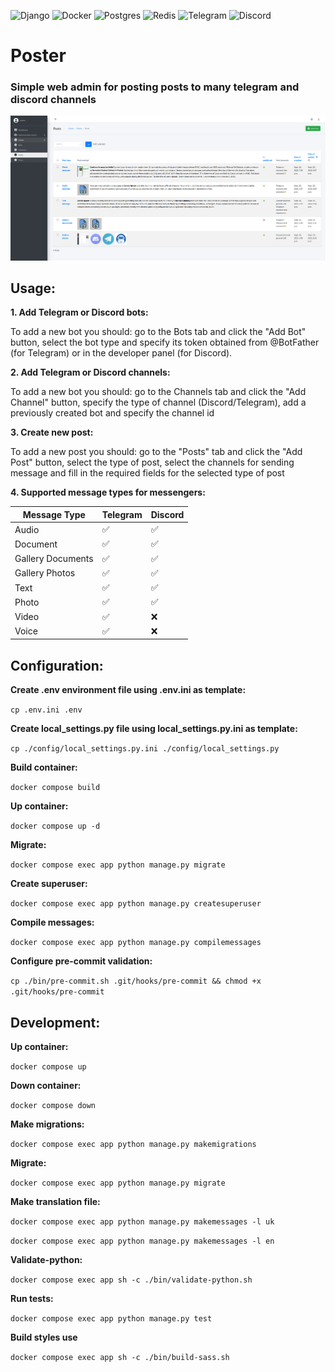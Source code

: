 ![Django](https://img.shields.io/badge/django-%23092E20.svg?style=for-the-badge&logo=django&logoColor=white)
![Docker](https://img.shields.io/badge/docker-%230db7ed.svg?style=for-the-badge&logo=docker&logoColor=white)
![Postgres](https://img.shields.io/badge/postgres-%23316192.svg?style=for-the-badge&logo=postgresql&logoColor=white)
![Redis](https://img.shields.io/badge/redis-%23DD0031.svg?style=for-the-badge&logo=redis&logoColor=white)
![Telegram](https://img.shields.io/badge/Telegram-2CA5E0?style=for-the-badge&logo=telegram&logoColor=white)
![Discord](https://img.shields.io/badge/Discord-%235865F2.svg?style=for-the-badge&logo=discord&logoColor=white)

# Poster

### Simple web admin for posting posts to many telegram and discord channels

![](https://github.com/LookiMan/Poster/blob/main/screenshots/posts.png)

## Usage:

**1. Add Telegram or Discord bots:**

To add a new bot you should: go to the Bots tab and click the "Add Bot" button, select the bot type and specify its token obtained from @BotFather (for Telegram) or in the developer panel (for Discord).

**2. Add Telegram or Discord channels:**

To add a new bot you should: go to the Channels tab and click the "Add Channel" button, specify the type of channel (Discord/Telegram), add a previously created bot and specify the channel id

**3. Create new post:**

To add a new post you should: go to the "Posts" tab and click the "Add Post" button, select the type of post, select the channels for sending message and fill in the required fields for the selected type of post

**4. Supported message types for messengers:**

|       Message Type    |   Telegram    |       Discord |
| --------------------- | ------------- | ------------- |
|          Audio        |       ✅      |      ✅       |
|         Document      |       ✅      |      ✅       |
|   Gallery Documents   |       ✅      |      ✅       |
|     Gallery Photos    |       ✅      |      ✅       |
|          Text         |       ✅      |      ✅       |
|         Photo         |       ✅      |      ✅       |
|         Video         |       ✅      |      ❌       |
|         Voice         |       ✅      |      ❌       |



## Configuration:

**Create .env environment file using .env.ini as template:**

`cp .env.ini .env`

**Create local_settings.py file using local_settings.py.ini as template:**

`cp ./config/local_settings.py.ini ./config/local_settings.py`

**Build container:**

`docker compose build`

**Up container:**

`docker compose up -d`

**Migrate:**

`docker compose exec app python manage.py migrate`

**Create superuser:**

`docker compose exec app python manage.py createsuperuser`

**Compile messages:**

`docker compose exec app python manage.py compilemessages`

**Configure pre-commit validation:**

`cp ./bin/pre-commit.sh .git/hooks/pre-commit && chmod +x .git/hooks/pre-commit`

## Development:

**Up container:**

`docker compose up`

**Down container:**

`docker compose down`

**Make migrations:**

`docker compose exec app python manage.py makemigrations`

**Migrate:**

`docker compose exec app python manage.py migrate`

**Make translation file:**

`docker compose exec app python manage.py makemessages -l uk`

`docker compose exec app python manage.py makemessages -l en`

**Validate-python:**

`docker compose exec app sh -c ./bin/validate-python.sh`

**Run tests:**

`docker compose exec app python manage.py test`

**Build styles use**

`docker compose exec app sh -c ./bin/build-sass.sh`
